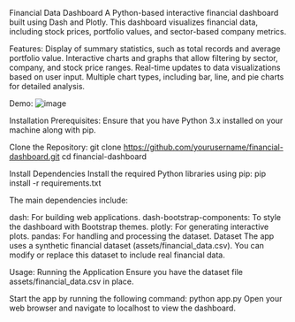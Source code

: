 Financial Data Dashboard
A Python-based interactive financial dashboard built using Dash and Plotly. This dashboard visualizes financial data, including stock prices, portfolio values, and sector-based company metrics.

Features:
Display of summary statistics, such as total records and average portfolio value.
Interactive charts and graphs that allow filtering by sector, company, and stock price ranges.
Real-time updates to data visualizations based on user input.
Multiple chart types, including bar, line, and pie charts for detailed analysis.

Demo:
![image](https://github.com/user-attachments/assets/ba72b6e0-bf83-4d37-aa17-de9db82aec3e)

Installation
Prerequisites:
Ensure that you have Python 3.x installed on your machine along with pip.

Clone the Repository:
git clone https://github.com/yourusername/financial-dashboard.git
cd financial-dashboard

Install Dependencies
Install the required Python libraries using pip:
pip install -r requirements.txt

The main dependencies include:

dash: For building web applications.
dash-bootstrap-components: To style the dashboard with Bootstrap themes.
plotly: For generating interactive plots.
pandas: For handling and processing the dataset.
Dataset
The app uses a synthetic financial dataset (assets/financial_data.csv). You can modify or replace this dataset to include real financial data.

Usage:
Running the Application
Ensure you have the dataset file assets/financial_data.csv in place.

Start the app by running the following command:
python app.py
Open your web browser and navigate to localhost to view the dashboard.
